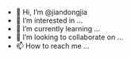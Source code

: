 - 👋 Hi, I’m @jiandongjia
- 👀 I’m interested in ...
- 🌱 I’m currently learning ...
- 💞️ I’m looking to collaborate on ...
- 📫 How to reach me ...

<!---
jiandongjia/jiandongjia is a ✨ special ✨ repository because its `README.md` (this file) appears on your GitHub profile.
You can click the Preview link to take a look at your changes.
--->
